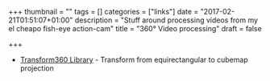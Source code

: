 +++
thumbnail = ""
tags = []
categories = ["links"]
date = "2017-02-21T01:51:07+01:00"
description = "Stuff around processing videos from my el cheapo fish-eye action-cam"
title = "360° Video processing"
draft = false

+++

* [Transform360 Library](https://github.com/facebook/transform360) - Transform from equirectangular to cubemap projection 

